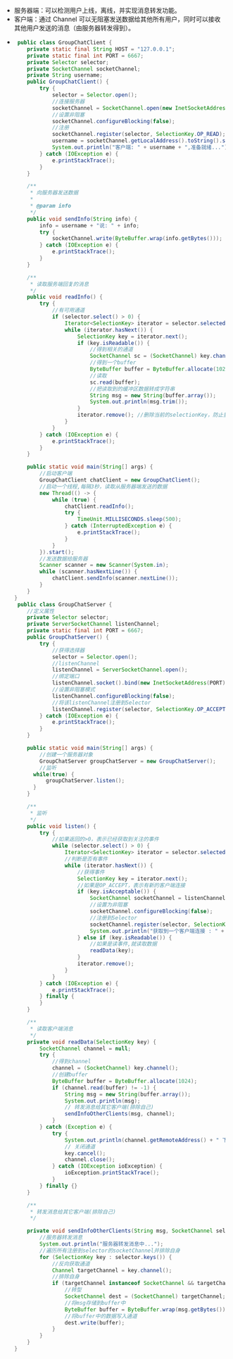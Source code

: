 - 服务器端：可以检测用户上线，离线，并实现消息转发功能。
- 客户端：通过 Channel 可以无阻塞发送数据给其他所有用户，同时可以接收其他用户发送的消息（由服务器转发得到）。
- ```java
   public class GroupChatClient {
      private static final String HOST = "127.0.0.1";
      private static final int PORT = 6667;
      private Selector selector;
      private SocketChannel socketChannel;
      private String username;
      public GroupChatClient() {
          try {
              selector = Selector.open();
              //连接服务器
              socketChannel = SocketChannel.open(new InetSocketAddress(HOST, PORT));
              //设置非阻塞
              socketChannel.configureBlocking(false);
              //注册
              socketChannel.register(selector, SelectionKey.OP_READ);
              username = socketChannel.getLocalAddress().toString().substring(1);
              System.out.println("客户端: " + username + ",准备就绪...");
          } catch (IOException e) {
              e.printStackTrace();
          }
      }
  
      /**
       * 向服务器发送数据
       *
       * @param info
       */
      public void sendInfo(String info) {
          info = username + "说: " + info;
          try {
              socketChannel.write(ByteBuffer.wrap(info.getBytes()));
          } catch (IOException e) {
              e.printStackTrace();
          }
      }
  
      /**
       * 读取服务端回复的消息
       */
      public void readInfo() {
          try {
              //有可用通道
              if (selector.select() > 0) {
                  Iterator<SelectionKey> iterator = selector.selectedKeys().iterator();
                  while (iterator.hasNext()) {
                      SelectionKey key = iterator.next();
                      if (key.isReadable()) {
                          //得到相关的通道
                          SocketChannel sc = (SocketChannel) key.channel();
                          //得到一个buffer
                          ByteBuffer buffer = ByteBuffer.allocate(1024);
                          //读取
                          sc.read(buffer);
                          //把读取到的缓冲区数据转成字符串
                          String msg = new String(buffer.array());
                          System.out.println(msg.trim());
                      }
                      iterator.remove(); //删除当前的selectionKey，防止重复操作
                  }
              }
          } catch (IOException e) {
              e.printStackTrace();
          }
      }
  
      public static void main(String[] args) {
          //启动客户端
          GroupChatClient chatClient = new GroupChatClient();
          //启动一个线程,每隔3秒，读取从服务器端发送的数据
          new Thread(() -> {
              while (true) {
                  chatClient.readInfo();
                  try {
                      TimeUnit.MILLISECONDS.sleep(500);
                  } catch (InterruptedException e) {
                      e.printStackTrace();
                  }
              }
          }).start();
          //发送数据给服务器
          Scanner scanner = new Scanner(System.in);
          while (scanner.hasNextLine()) {
              chatClient.sendInfo(scanner.nextLine());
          }
      }
  } 
   public class GroupChatServer {
      //定义属性
      private Selector selector;
      private ServerSocketChannel listenChannel;
      private static final int PORT = 6667;
      public GroupChatServer() {
          try {
              //获得选择器
              selector = Selector.open();
              //listenChannel
              listenChannel = ServerSocketChannel.open();
              //绑定端口
              listenChannel.socket().bind(new InetSocketAddress(PORT));
              //设置非阻塞模式
              listenChannel.configureBlocking(false);
              //将该listenChannel注册到Selector
              listenChannel.register(selector, SelectionKey.OP_ACCEPT);
          } catch (IOException e) {
              e.printStackTrace();
          }
      }
  
      public static void main(String[] args) {
          //创建一个服务器对象
          GroupChatServer groupChatServer = new GroupChatServer();
          //监听
  		while(true) {
  			groupChatServer.listen();
  		}
      }
  
      /**
       * 监听
       */
      public void listen() {
          try {
              //如果返回的>0，表示已经获取到关注的事件
              while (selector.select() > 0) {
                  Iterator<SelectionKey> iterator = selector.selectedKeys().iterator();
                  //判断是否有事件
                  while (iterator.hasNext()) {
                      //获得事件
                      SelectionKey key = iterator.next();
                      //如果是OP_ACCEPT，表示有新的客户端连接
                      if (key.isAcceptable()) {
                          SocketChannel socketChannel = listenChannel.accept();
                          //设置为非阻塞
                          socketChannel.configureBlocking(false);
                          //注册到Selector
                          socketChannel.register(selector, SelectionKey.OP_READ);
                          System.out.println("获取到一个客户端连接 : " + socketChannel.getRemoteAddress() + " 上线!");
                      } else if (key.isReadable()) {
                          //如果是读事件,就读取数据
                          readData(key);
                      }
                      iterator.remove();
                  }
              }
          } catch (IOException e) {
              e.printStackTrace();
          } finally {
          }
      }
  
      /**
       * 读取客户端消息
       */
      private void readData(SelectionKey key) {
          SocketChannel channel = null;
          try {
              //得到channel
              channel = (SocketChannel) key.channel();
              //创建buffer
              ByteBuffer buffer = ByteBuffer.allocate(1024);
              if (channel.read(buffer) != -1) {
                  String msg = new String(buffer.array());
                  System.out.println(msg);
                  // 转发消息给其它客户端(排除自己)
                  sendInfoOtherClients(msg, channel);
              }
          } catch (Exception e) {
              try {
                  System.out.println(channel.getRemoteAddress() + " 下线了!");
                  // 关闭通道
                  key.cancel();
                  channel.close();
              } catch (IOException ioException) {
                  ioException.printStackTrace();
              }
          } finally {}
      }
  
      /**
       * 转发消息给其它客户端(排除自己)
       */
  
      private void sendInfoOtherClients(String msg, SocketChannel self) throws IOException {
          //服务器转发消息
          System.out.println("服务器转发消息中...");
          //遍历所有注册到selector的socketChannel并排除自身
          for (SelectionKey key : selector.keys()) {
              //反向获取通道
              Channel targetChannel = key.channel();
              //排除自身
              if (targetChannel instanceof SocketChannel && targetChannel != self) {
                  //转型
                  SocketChannel dest = (SocketChannel) targetChannel;
                  //将msg存储到buffer中
                  ByteBuffer buffer = ByteBuffer.wrap(msg.getBytes());
                  //将buffer中的数据写入通道
                  dest.write(buffer);
              }
          }
      }
  }
  ```